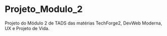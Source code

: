 # Projeto_Modulo_2
Projeto do Módulo 2 de TADS das matérias TechForge2, DevWeb Moderna, UX e Projeto de Vida.
